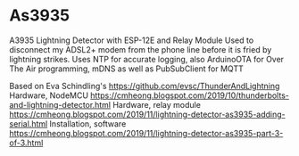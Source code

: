 # As3935
A3935 Lightning Detector with ESP-12E and Relay Module
Used to disconnect my ADSL2+ modem from the phone line before it is fried by lightning strikes.
Uses NTP for accurate logging, also ArduinoOTA for Over The Air programming, mDNS as well as PubSubClient for MQTT

Based on Eva Schindling's https://github.com/evsc/ThunderAndLightning
Hardware, NodeMCU https://cmheong.blogspot.com/2019/10/thunderbolts-and-lightning-detector.html
Hardware, relay module https://cmheong.blogspot.com/2019/11/lightning-detector-as3935-adding-serial.html
Installation, software https://cmheong.blogspot.com/2019/11/lightning-detector-as3935-part-3-of-3.html
